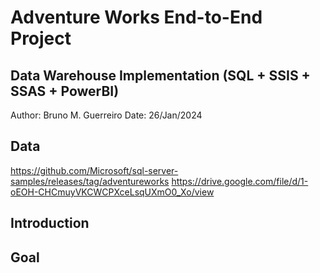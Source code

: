 # Adventure Works End-to-End Project
## Data Warehouse Implementation (SQL + SSIS + SSAS + PowerBI)
Author: Bruno M. Guerreiro
Date: 26/Jan/2024

## Data
https://github.com/Microsoft/sql-server-samples/releases/tag/adventureworks
https://drive.google.com/file/d/1-oEOH-CHCmuyVKCWCPXceLsqUXmO0_Xo/view

## Introduction

## Goal
